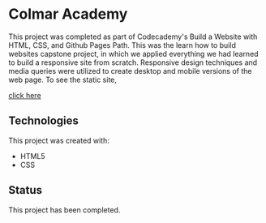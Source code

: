 # Colmar Academy

This project was completed as part of Codecademy's Build a Website with HTML, CSS, and Github Pages Path. This was the learn how to build websites capstone project, in which we applied everything we had learned to build a responsive site from scratch. Responsive design techniques and media queries were utilized to create desktop and mobile versions of the web page. To see the static site, 

[click here](https://kesavkumar05.github.io/Colmar-Academy/)

## Technologies

This project was created with:

- HTML5
- CSS

## Status

This project has been completed.
